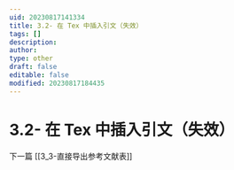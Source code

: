 ```yaml
---
uid: 20230817141334
title: 3.2- 在 Tex 中插入引文（失效）
tags: []
description: 
author: 
type: other
draft: false
editable: false
modified: 20230817184435
---
```


# 3.2- 在 Tex 中插入引文（失效）

下一篇 [[3_3-直接导出参考文献表]]
